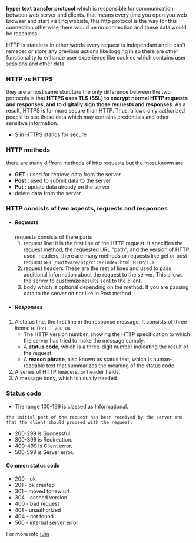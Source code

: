 **hyper text transfer protocol** which is responsible for communication between web server and clients. that means every time you open you web browser and start visiting website, this http protocol is the  way for this connection otherwise there would be no connection and these data would be reachless

HTTP is stateless in other words every request is independant and it can't remeber or store any previous actions like logging in so there are other functionality to enhance user experience like cookies which contains user sessions and other data 

### HTTP vs HTTPS

they are almost same sturcture the only difference between the two protocols is that **HTTPS uses TLS (SSL) to encrypt normal HTTP requests and responses, and to digitally sign those requests and responses**. As a result, HTTPS is far more secure than HTTP. Thus, allows only authorized people to see these data which may contains credentials and other sensitive information.
+ S in HTTPS stands for secure 

### HTTP methods 
there are many diffrent methods of http requests but the most known are 
+ **GET** : used for retrieve data from the server 
+ **Post** : used to submit data to the server 
+ **Put** : update data already on the server 
+ delete data from the server 

### HTTP consists of two aspects, requests and responces

- ##### Requests
	requests consists of there parts 
	1. request line: it is the first line of the HTTP request.
	It specifies the request method, the requested URL "path", and the version of HTTP used. headers, there are many methods or requests like get or post request 
	`GET /software/htp/cics/index.html HTTP/1.1`
	2. request headers 
	These are the rest of lines and used to pass additional information about the request to the server. This allows the server to customize results sent to the client.
	3. body which is optional depending on the method. If you are passing data to the server on not like in Post method
+ ##### Responses 
1. A status line.
	the first line in the response message. It consists of three items:
	`HTTP/1.1 200 OK`
	+ The HTTP version number, showing the HTTP specification to which the server has tried to make the message comply.
	+ A **status code**, which is a three-digit number indicating the result of the request.
	+ A **reason phrase**, also known as status text, which is human-readable text that summarizes the meaning of the status code.
2.  A series of HTTP headers, or header fields.
3.  A message body, which is usually needed.

### Status code
-  The range 100-199 is classed as Informational.
```
the initial part of the request has been received by the server and that the client should proceed with the request.
```
-   200-299 is Successful.
-   300-399 is Redirection.
-   400-499 is Client error.
-   500-599 is Server error.

#### Common status code 
+ 200 - ok 
+ 201 - ok created
+ 301 - moved tonew url 
+ 304 - cashed version 
+ 400 - bad request 
+ 401 - unauthorized
+ 404 - not found 
+ 500  - internal server error 

For more info [IBm](https://www.ibm.com/docs/en/cics-ts/5.2?topic=concepts-http-protocol) 
